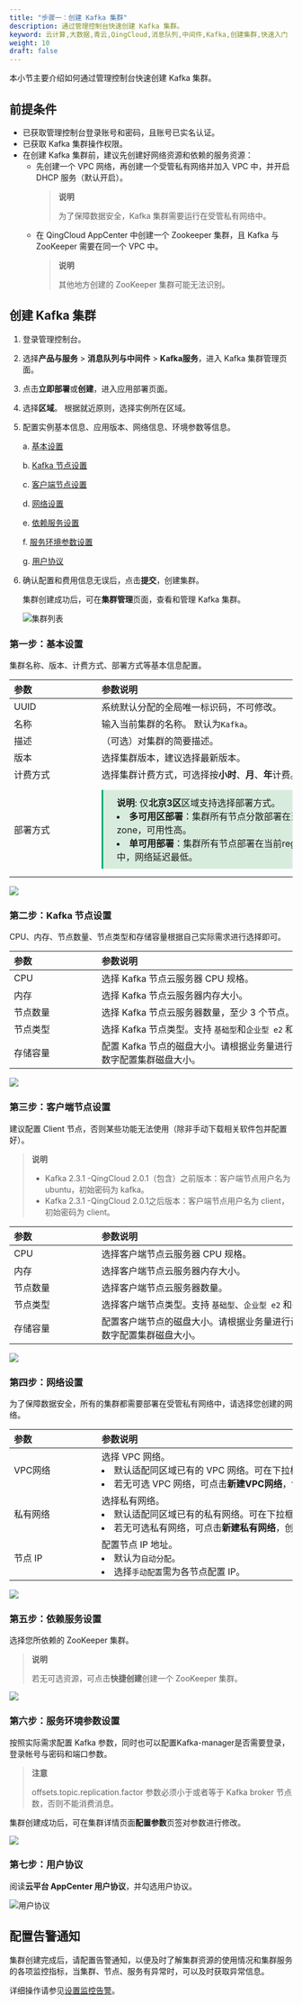 ```yaml
---
title: "步骤一：创建 Kafka 集群"
description: 通过管理控制台快速创建 Kafka 集群。
keyword: 云计算,大数据,青云,QingCloud,消息队列,中间件,Kafka,创建集群,快速入门
weight: 10
draft: false
---
```


本小节主要介绍如何通过管理控制台快速创建 Kafka 集群。

## 前提条件

- 已获取管理控制台登录账号和密码，且账号已实名认证。
- 已获取 Kafka 集群操作权限。
- 在创建 Kafka 集群前，建议先创建好网络资源和依赖的服务资源：
  + 先创建一个 VPC 网络，再创建一个受管私有网络并加入 VPC 中，并开启 DHCP 服务（默认开启）。
      > **说明**
      >
      > 为了保障数据安全，Kafka 集群需要运行在受管私有网络中。
  + 在 QingCloud AppCenter 中创建一个 Zookeeper 集群，且 Kafka 与 ZooKeeper 需要在同一个 VPC 中。
      > **说明**
      >
      > 其他地方创建的 ZooKeeper 集群可能无法识别。

## 创建 Kafka 集群

1. 登录管理控制台。
2. 选择**产品与服务** > **消息队列与中间件** > **Kafka服务**，进入 Kafka 集群管理页面。
3. 点击**立即部署**或**创建**，进入应用部署页面。
4. 选择**区域**。
   根据就近原则，选择实例所在区域。
5. 配置实例基本信息、应用版本、网络信息、环境参数等信息。

   a. [基本设置](#第一步基本设置)

   b. [Kafka 节点设置](#第二步kafka-节点设置)

   c. [客户端节点设置](#第三步客户端节点设置)

   d. [网络设置](#第四步网络设置)

   e. [依赖服务设置](#第五步依赖服务设置)

   f. [服务环境参数设置](#第六步服务环境参数设置)

   g. [用户协议](#第七步用户协议)

6. 确认配置和费用信息无误后，点击**提交**，创建集群。

   集群创建成功后，可在**集群管理**页面，查看和管理 Kafka 集群。

   ![集群列表](../../_images/kafka_cluster_list.png)

### 第一步：基本设置

集群名称、版本、计费方式、部署方式等基本信息配置。

|<span style="display:inline-block;width:140px">参数</span> |<span style="display:inline-block;width:520px">参数说明</span>|
|:----|:----|
|   UUID     |  系统默认分配的全局唯一标识码，不可修改。  |
|   名称     |  输入当前集群的名称。 默认为`Kafka`。  |
|   描述  |  （可选）对集群的简要描述。   |
|   版本 |  选择集群版本，建议选择最新版本。|
|   计费方式 |  选择集群计费方式，可选择按**小时**、**月**、**年**计费。|
|   部署方式 |  <span style="display: block; background-color: #D8ECDE; padding: 10px 24px; margin: 10px 0; border-left: 3px solid #00a971;"><b>说明</b>: 仅**北京3区**区域支持选择部署方式。<li> **多可用区部署**：集群所有节点分散部署在当前 region 中的所有 zone，可用性高。</li><li> **单可用部署**：集群所有节点部署在当前region中的某一个zone 中，网络延迟最低。</li></span> |

![](../../_images/base_setup.png)

### 第二步：Kafka 节点设置

CPU、内存、节点数量、节点类型和存储容量根据自己实际需求进行选择即可。

|<span style="display:inline-block;width:140px">参数</span> |<span style="display:inline-block;width:520px">参数说明</span>|
|:----|:----|
|   CPU     |  选择 Kafka 节点云服务器 CPU 规格。  |
|   内存     |  选择 Kafka 节点云服务器内存大小。  |
|   节点数量  |  选择 Kafka 节点云服务器数量，至少 3 个节点。  |
|   节点类型  |  选择 Kafka 节点类型。支持  `基础型`和`企业型 e2` 和`企业型 e3`。|
|   存储容量 |  配置 Kafka 节点的磁盘大小。请根据业务量进行设置，可滑动设置或输入数字配置集群磁盘大小。| 

![](../../_images/kafka_node.png)

### 第三步：客户端节点设置

建议配置 Client 节点，否则某些功能无法使用（除非手动下载相关软件包并配置好）。

> **说明**
> 
> + Kafka 2.3.1 -QingCloud 2.0.1（包含）之前版本：客户端节点用户名为 ubuntu，初始密码为 kafka。
> + Kafka 2.3.1 -QingCloud 2.0.1之后版本：客户端节点用户名为 client，初始密码为 client。

|<span style="display:inline-block;width:140px">参数</span> |<span style="display:inline-block;width:520px">参数说明</span>|
|:----|:----|
|   CPU     |  选择客户端节点云服务器 CPU 规格。  |
|   内存     |  选择客户端节点云服务器内存大小。  |
|   节点数量  |  选择客户端节点云服务器数量。  |
|   节点类型  |  选择客户端节点类型。支持  `基础型`、`企业型 e2` 和`企业型 e3`。|
|   存储容量 |  配置客户端节点的磁盘大小。请根据业务量进行设置，可滑动设置或输入数字配置集群磁盘大小。| 

![](../../_images/client_node.png)

### 第四步：网络设置

为了保障数据安全，所有的集群都需要部署在受管私有网络中，请选择您创建的网络。

|<span style="display:inline-block;width:140px">参数</span> |<span style="display:inline-block;width:520px">参数说明</span>|
|:----|:----|
|   VPC网络     |  选择 VPC 网络。<li>默认适配同区域已有的 VPC 网络。可在下拉框选择已有 VPC 网络。<li>若无可选 VPC 网络，可点击**新建VPC网络**，创建依赖网络资源。  |
|   私有网络     |  选择私有网络。<li>默认适配同区域已有的私有网络。可在下拉框选择已有私有网络。<li>若无可选私有网络，可点击**新建私有网络**，创建依赖网络资源。  |
|   节点 IP   |  配置节点 IP 地址。<li>默认为`自动分配`。<li> 选择`手动配置`需为各节点配置 IP。  |

![](../../_images/network_setup.png)

### 第五步：依赖服务设置

选择您所依赖的 ZooKeeper 集群。
> **说明**
> 
> 若无可选资源，可点击**快捷创建**创建一个 ZooKeeper 集群。

![](../../_images/dependence_service.png)

### 第六步：服务环境参数设置

按照实际需求配置 Kafka 参数，同时也可以配置Kafka-manager是否需要登录，登录帐号与密码和端口参数。

> **注意**
> 
> offsets.topic.replication.factor 参数必须小于或者等于 Kafka broker 节点数，否则不能消费消息。

集群创建成功后，可在集群详情页面**配置参数**页签对参数进行修改。

![](../../_images/sevice_parameter.png)

### 第七步：用户协议

阅读**云平台 AppCenter 用户协议**，并勾选用户协议。

![用户协议](../../_images/user_agreement.png)


## 配置告警通知

集群创建完成后，请配置告警通知，以便及时了解集群资源的使用情况和集群服务的各项监控指标，当集群、节点、服务有异常时，可以及时获取异常信息。

详细操作请参见[设置监控告警](../../manual/metrics_alarm/set_alarm_rules/)。